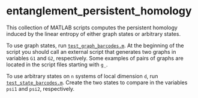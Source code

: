 # entanglement_persistent_homology

This collection of MATLAB scripts computes the persistent homology induced by the linear entropy of either graph states or arbitrary states.

To use graph states, run [`test_graph_barcodes.m`](test_graph_barcodes.m). At the beginning of the script you should call an external script that generates two graphs in variables `G1` and `G2`, respectively. Some examples of pairs of graphs are located in the script files starting with `g_`.

To use arbitrary states on `n` systems of local dimension `d`, run [`test_state_barcodes.m`](test_state_barcodes.m). Create the two states to compare in the variables `psi1` and `psi2`, respectively.
